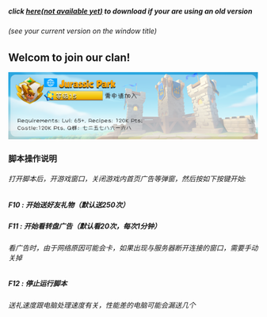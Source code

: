 ##### click [here(*not available yet*)](https://jurassicparkclan.github.io/Dragon-Mania-Legends-Helpers/) to download if your are using an old version
###### (see your current version on the window title)

## Welcom to join our clan!
![JurassicPark](JurassicPark.png "Welcome to join us!")

### 脚本操作说明
###### 打开脚本后，开游戏窗口，关闭游戏内首页广告等弹窗，然后按如下按键开始:
##### F10 : 开始送好友礼物（默认送250次）
##### F11 : 开始看转盘广告（默认看20次，每次1分钟）
###### 看广告时，由于网络原因可能会卡，如果出现与服务器断开连接的窗口，需要手动关掉
##### F12 : 停止运行脚本
###### 送礼速度跟电脑处理速度有关，性能差的电脑可能会漏送几个
<br>
